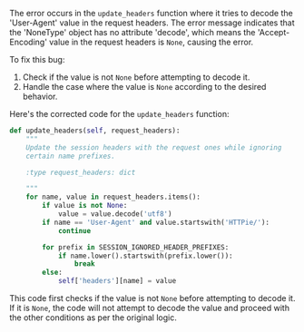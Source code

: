 The error occurs in the `update_headers` function where it tries to decode the 'User-Agent' value in the request headers. The error message indicates that the 'NoneType' object has no attribute 'decode', which means the 'Accept-Encoding' value in the request headers is `None`, causing the error.

To fix this bug:
1. Check if the value is not `None` before attempting to decode it.
2. Handle the case where the value is `None` according to the desired behavior.

Here's the corrected code for the `update_headers` function:

```python
def update_headers(self, request_headers):
    """
    Update the session headers with the request ones while ignoring
    certain name prefixes.

    :type request_headers: dict

    """
    for name, value in request_headers.items():
        if value is not None:
            value = value.decode('utf8')
        if name == 'User-Agent' and value.startswith('HTTPie/'):
            continue

        for prefix in SESSION_IGNORED_HEADER_PREFIXES:
            if name.lower().startswith(prefix.lower()):
                break
        else:
            self['headers'][name] = value
```

This code first checks if the value is not `None` before attempting to decode it. If it is `None`, the code will not attempt to decode the value and proceed with the other conditions as per the original logic.